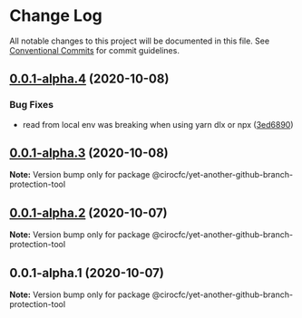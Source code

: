 # Change Log

All notable changes to this project will be documented in this file.
See [Conventional Commits](https://conventionalcommits.org) for commit guidelines.

## [0.0.1-alpha.4](https://github.com/cirocfc/yet-another/compare/@cirocfc/yet-another-github-branch-protection-tool@0.0.1-alpha.3...@cirocfc/yet-another-github-branch-protection-tool@0.0.1-alpha.4) (2020-10-08)


### Bug Fixes

* read from local env was breaking when using yarn dlx or npx ([3ed6890](https://github.com/cirocfc/yet-another/commit/3ed68902d91c6bc2d05c198aafdf9571a6294129))





## [0.0.1-alpha.3](https://github.com/cirocfc/yet-another/compare/@cirocfc/yet-another-github-branch-protection-tool@0.0.1-alpha.2...@cirocfc/yet-another-github-branch-protection-tool@0.0.1-alpha.3) (2020-10-08)

**Note:** Version bump only for package @cirocfc/yet-another-github-branch-protection-tool





## [0.0.1-alpha.2](https://github.com/cirocfc/yet-another/compare/@cirocfc/yet-another-github-branch-protection-tool@0.0.1-alpha.1...@cirocfc/yet-another-github-branch-protection-tool@0.0.1-alpha.2) (2020-10-07)

**Note:** Version bump only for package @cirocfc/yet-another-github-branch-protection-tool





## 0.0.1-alpha.1 (2020-10-07)

**Note:** Version bump only for package @cirocfc/yet-another-github-branch-protection-tool
